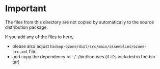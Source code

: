 <!---
  Licensed under the Apache License, Version 2.0 (the "License");
  you may not use this file except in compliance with the License.
  You may obtain a copy of the License at

   http://www.apache.org/licenses/LICENSE-2.0

  Unless required by applicable law or agreed to in writing, software
  distributed under the License is distributed on an "AS IS" BASIS,
  WITHOUT WARRANTIES OR CONDITIONS OF ANY KIND, either express or implied.
  See the License for the specific language governing permissions and
  limitations under the License. See accompanying LICENSE file.
-->

# Important

The files from this directory are not copied by automatically to the source distribution package.

If you add any of the files to here,
 * please also adjust `hadoop-ozone/dist/src/main/assemblies/ozone-src.xml` file.
 * and copy the dependency to ../../bin/licenses (if it's included in the bin tar)